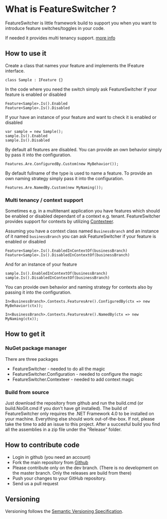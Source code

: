 # What is FeatureSwitcher ?

FeatureSwitcher is little framework build to support you when you want to introduce feature switches/toggles in your code.

If needed it provides multi tenancy support. [more info](#multi-tenancy--context-support)

## How to use it

Create a class that names your feature and implements the IFeature interface.

	class Sample : IFeature {}

In the code where you need the switch simply ask FeatureSwitcher if your feature is enabled or disabled

	Feature<Sample>.Is().Enabled
	Feature<Sample>.Is().Disabled

If your have an instance of your feature and want to check it is enabled or disabled

	var sample = new Sample();
	sample.Is().Enabled
	sample.Is().Disabled

By default all features are disabled. You can provide an own behavior simply by pass it into the configuration.

	Features.Are.ConfiguredBy.Custom(new MyBehavior());

By default fullname of the type is used to name a feature. To provide an own naming strategy simply pass it into the configuration.

	Features.Are.NamedBy.Custom(new MyNaming());

### Multi tenancy / context support

Sometimes e.g. in a multitenant application you have features which should be enabled or disabled dependant of a context e.g. tenant. FeatureSwitcher provides support for contexts by utilizing [Contexteer](https://github.com/mexx/Contexteer).

Assuming you have a context class named `BusinessBranch` and an instance of it named `businessBranch` you can ask FeatureSwitcher if your feature is enabled or disabled

	Feature<Sample>.Is().EnabledInContextOf(businessBranch)
	Feature<Sample>.Is().DisabledInContextOf(businessBranch)

And for an instance of your feature

	sample.Is().EnabledInContextOf(businessBranch)
	sample.Is().DisabledInContextOf(businessBranch)

You can provide own behavior and naming strategy for contexts also by passing it into the configuration.

	In<BusinessBranch>.Contexts.FeaturesAre().ConfiguredBy(ctx => new MyBehavior(ctx));

	In<BusinessBranch>.Contexts.FeaturesAre().NamedBy(ctx => new MyNaming(ctx));

## How to get it

### NuGet package manager

There are three packages
 
* FeatureSwitcher - needed to do all the magic
* FeatureSwitcher.Configuration - needed to configure the magic
* FeatureSwitcher.Contexteer - needed to add context magic

### Build from source

Just download the repository from github and run the build.cmd (or build.NoGit.cmd if you don't have git installed). The build of FeatureSwitcher only requires the .NET Framework 4.0 to be installed on your machine. Everything else should work out-of-the-box. If not, please take the time to add an issue to this project. After a succesful build you find all the assemblies in a zip file under the "Release" folder.

## How to contribute code

* Login in github (you need an account)
* Fork the main repository from [Github](https://github.com/mexx/FeatureSwitcher)
* Please contribute only on the dev branch. (There is no development on the master branch. Only the releases are build from there)
* Push your changes to your GitHub repository.
* Send us a pull request

## Versioning

Versioning follows the [Semantic Versioning Specification](http://semver.org/).